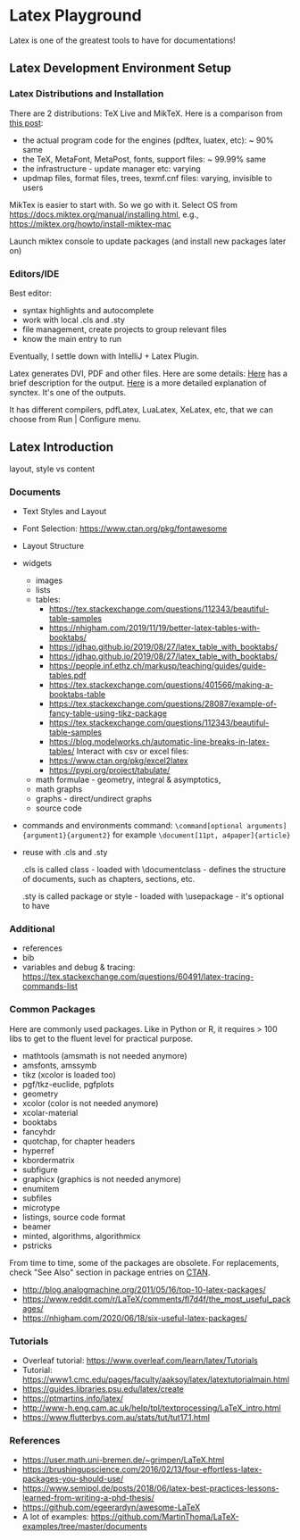 # Latex Playground

Latex is one of the greatest tools to have for documentations!  

## Latex Development Environment Setup

### Latex Distributions and Installation
There are 2 distributions: TeX Live and MikTeX. Here is a comparison from
[this post](https://tex.stackexchange.com/questions/175121/tex-live-and-miktex-underlying-basic-difference):
- the actual program code for the engines (pdftex, luatex, etc): ~ 90% same
- the TeX, MetaFont, MetaPost, fonts, support files: ~ 99.99% same
- the infrastructure - update manager etc: varying
- updmap files, format files, trees, texmf.cnf files: varying, invisible to users

MikTex is easier to start with. So we go with it.
Select OS from https://docs.miktex.org/manual/installing.html, e.g.,
https://miktex.org/howto/install-miktex-mac

Launch miktex console to update packages (and install new packages later on)

### Editors/IDE

Best editor:
- syntax highlights and autocomplete
- work with local .cls and .sty
- file management, create projects to group relevant files
- know the main entry to run

Eventually, I settle down with IntelliJ + Latex Plugin. 

Latex generates DVI, PDF and other files. Here are some details:
[Here](https://www.dickimaw-books.com/latex/novices/html/auxiliary.html) has a 
brief description for the output.
[Here](https://tex.stackexchange.com/questions/118489/what-exactly-is-synctex) 
is a more detailed explanation of synctex. It's one of the outputs.

It has different compilers, pdfLatex, LuaLatex, XeLatex, etc, that we can choose 
from Run | Configure menu.

## Latex Introduction

layout, style vs content

### Documents
- Text Styles and Layout
- Font Selection: https://www.ctan.org/pkg/fontawesome
- Layout Structure
- widgets
    - images
    - lists
    - tables: 
        - https://tex.stackexchange.com/questions/112343/beautiful-table-samples
        - https://nhigham.com/2019/11/19/better-latex-tables-with-booktabs/
        - https://jdhao.github.io/2019/08/27/latex_table_with_booktabs/
        - https://jdhao.github.io/2019/08/27/latex_table_with_booktabs/
        - https://people.inf.ethz.ch/markusp/teaching/guides/guide-tables.pdf
        - https://tex.stackexchange.com/questions/401566/making-a-booktabs-table
        - https://tex.stackexchange.com/questions/28087/example-of-fancy-table-using-tikz-package
        - https://tex.stackexchange.com/questions/112343/beautiful-table-samples
        - https://blog.modelworks.ch/automatic-line-breaks-in-latex-tables/
      Interact with csv or excel files:
        - https://www.ctan.org/pkg/excel2latex
        - https://pypi.org/project/tabulate/
    - math formulae - geometry, integral & asymptotics, 
    - math graphs
    - graphs - direct/undirect graphs
    - source code
- commands and environments
  command: 
  ```\command[optional arguments]{argument1}{argument2}```
  for example
  ```\document[11pt, a4paper]{article}```
- reuse with .cls and .sty

    .cls is called class
      - loaded with \documentclass
      - defines the structure of documents, such as chapters, sections, etc.

    .sty is called package or style
      - loaded with \usepackage
      - it's optional to have

### Additional
- references
- bib
- variables and debug & tracing:
  https://tex.stackexchange.com/questions/60491/latex-tracing-commands-list

### Common Packages

Here are commonly used packages. Like in Python or R, it requires > 100 libs
to get to the fluent level for practical purpose.
- mathtools (amsmath is not needed anymore)
- amsfonts, amssymb
- tikz (xcolor is loaded too)
- pgf/tkz-euclide, pgfplots
- geometry
- xcolor (color is not needed anymore)
- xcolar-material
- booktabs
- fancyhdr
- quotchap, for chapter headers
- hyperref
- kbordermatrix
- subfigure
- graphicx (graphics is not needed anymore)
- enumitem
- subfiles
- microtype
- listings, source code format
- beamer
- minted, algorithms, algorithmicx
- pstricks

From time to time, some of the packages are obsolete. For replacements, check "See Also" section in
package entries on [CTAN](https://ctan.org/pkg/).

- http://blog.analogmachine.org/2011/05/16/top-10-latex-packages/
- https://www.reddit.com/r/LaTeX/comments/fl7d4f/the_most_useful_packages/
- https://nhigham.com/2020/06/18/six-useful-latex-packages/

### Tutorials
- Overleaf tutorial: https://www.overleaf.com/learn/latex/Tutorials
- Tutorial: https://www1.cmc.edu/pages/faculty/aaksoy/latex/latextutorialmain.html
- https://guides.libraries.psu.edu/latex/create
- https://ptmartins.info/latex/
- http://www-h.eng.cam.ac.uk/help/tpl/textprocessing/LaTeX_intro.html
- https://www.flutterbys.com.au/stats/tut/tut17.1.html

### References
- https://user.math.uni-bremen.de/~grimpen/LaTeX.html
- https://brushingupscience.com/2016/02/13/four-effortless-latex-packages-you-should-use/
- https://www.semipol.de/posts/2018/06/latex-best-practices-lessons-learned-from-writing-a-phd-thesis/
- https://github.com/egeerardyn/awesome-LaTeX
- A lot of examples: https://github.com/MartinThoma/LaTeX-examples/tree/master/documents
